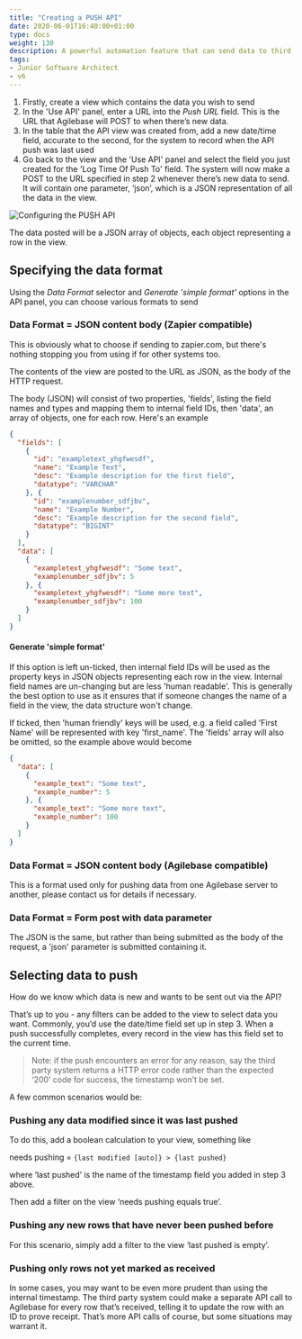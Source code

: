 ```yaml
---
title: "Creating a PUSH API"
date: 2020-06-01T16:40:00+01:00
type: docs
weight: 130
description: A powerful automation feature that can send data to third party systems.
tags:
- Junior Software Architect
- v6
---
```


1) Firstly, create a view which contains the data you wish to send
2) In the 'Use API' panel, enter a URL into the _Push URL_ field. This is the URL that Agilebase will POST to when there’s new data.
3) In the table that the API view was created from, add a new date/time field, accurate to the second, for the system to record when the API push was last used
4) Go back to the view and the 'Use API' panel and select the field you just created for the 'Log Time Of Push To' field.
The system will now make a POST to the URL specified in step 2 whenever there’s new data to send. It will contain one parameter, ‘json’, which is a JSON representation of all the data in the view.

![Configuring the PUSH API](/workflow-push-new.png)

The data posted will be a JSON array of objects, each object representing a row in the view.

## Specifying the data format
Using the *Data Format* selector and *Generate 'simple format'* options in the API panel, you can choose various formats to send

### Data Format = JSON content body (Zapier compatible)
This is obviously what to choose if sending to zapier.com, but there's nothing stopping you from using if for other systems too.

The contents of the view are posted to the URL as JSON, as the body of the HTTP request.

The body (JSON) will consist of two properties, 'fields', listing the field names and types and mapping them to internal field IDs, then 'data', an array of objects, one for each row. Here's an example

```JSON
{
  "fields": [
    {
      "id": "exampletext_yhgfwesdf",
      "name": "Example Text",
      "desc": "Example description for the first field",
      "datatype": "VARCHAR"
    }, {
      "id": "examplenumber_sdfjbv",
      "name": "Example Number",
      "desc": "Example description for the second field",
      "datatype": "BIGINT"
    }
  ],
  "data": [
    {
      "exampletext_yhgfwesdf": "Some text",
      "examplenumber_sdfjbv": 5
    }, {
      "exampletext_yhgfwesdf": "Some more text",
      "examplenumber_sdfjbv": 100
    }
  ]
}
```

#### Generate 'simple format'
If this option is left un-ticked, then internal field IDs will be used as the property keys in JSON objects representing each row in the view. Internal field names are un-changing but are less 'human readable'. This is generally the best option to use as it ensures that if someone changes the name of a field in the view, the data structure won't change.

If ticked, then 'human friendly' keys will be used, e.g. a field called 'First Name' will be represented with key 'first_name'. The 'fields' array will also be omitted, so the example above would become

```JSON
{
  "data": [
    {
      "example_text": "Some text",
      "example_number": 5
    }, {
      "example_text": "Some more text",
      "example_number": 100
    }
  ]
}
```

### Data Format = JSON content body (Agilebase compatible)

This is a format used only for pushing data from one Agilebase server to another, please contact us for details if necessary.

### Data Format = Form post with data parameter

The JSON is the same, but rather than being submitted as the body of the request, a 'json' parameter is submitted containing it.

## Selecting data to push

How do we know which data is new and wants to be sent out via the API?

That’s up to you - any filters can be added to the view to select data you want. Commonly, you’d use the date/time field set up in step 3. When a push successfully completes, every record in the view has this field set to the current time.

> Note: if the push encounters an error for any reason, say the third party system returns a HTTP error code rather than the expected ‘200’ code for success, the timestamp won’t be set.

A few common scenarios would be:

### Pushing any data modified since it was last pushed
To do this, add a boolean calculation to your view, something like

needs pushing = `{last modified [auto]} > {last pushed}`

where ‘last pushed’ is the name of the timestamp field you added in step 3 above.

Then add a filter on the view ‘needs pushing equals true’.

### Pushing any new rows that have never been pushed before
For this scenario, simply add a filter to the view ‘last pushed is empty’.

### Pushing only rows not yet marked as received
In some cases, you may want to be even more prudent than using the internal timestamp. The third party system could make a separate API call to Agilebase for every row that’s received, telling it to update the row with an ID to prove receipt. That’s more API calls of course, but some situations may warrant it.
